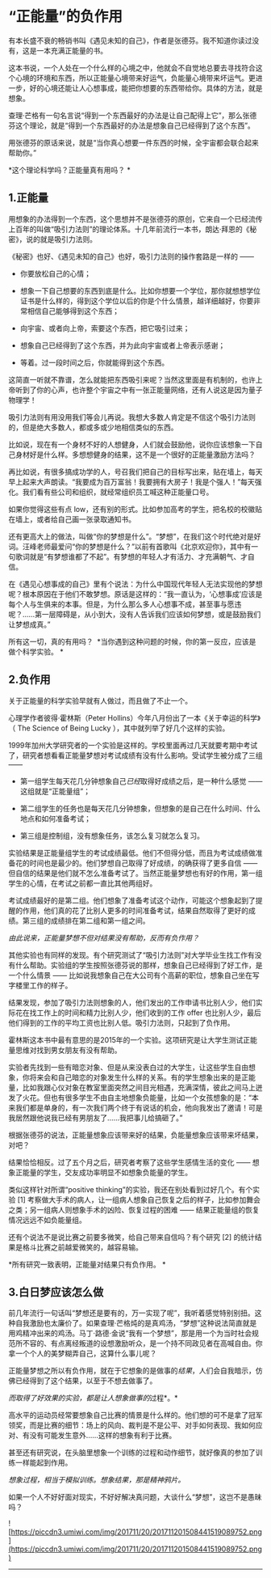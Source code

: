 # “正能量”的负作用

有本长盛不衰的畅销书叫《遇见未知的自己》，作者是张德芬。我不知道你读过没有，这是一本充满正能量的书。

这本书说，一个人处在一个什么样的心境之中，他就会不自觉地总要去寻找符合这个心境的环境和东西，所以正能量心境带来好运气，负能量心境带来坏运气。更进一步，好的心境还能让人心想事成，能把你想要的东西带给你。具体的方法，就是想象。

查理·芒格有一句名言说“得到一个东西最好的办法是让自己配得上它”，那么张德芬这个理论，就是“得到一个东西最好的办法是想象自己已经得到了这个东西”。

用张德芬的原话来说，就是“当你真心想要一件东西的时候，全宇宙都会联合起来帮助你。”

 *这个理论科学吗？正能量真有用吗？ *

## 1.正能量

用想象的办法得到一个东西，这个思想并不是张德芬的原创，它来自一个已经流传上百年的叫做“吸引力法则”的理论体系。十几年前流行一本书，朗达·拜恩的《秘密》，说的就是吸引力法则。

《秘密》也好、《遇见未知的自己》也好，吸引力法则的操作套路是一样的 —— 

* 你要放松自己的心情；

* 想象一下自己想要的东西到底是什么。比如你想要一个学位，那你就想想学位证书是什么样的，得到这个学位以后的你是个什么情景，越详细越好，你要非常相信自己能够得到这个东西；

* 向宇宙、或者向上帝，索要这个东西，把它吸引过来；

* 想象自己已经得到了这个东西，并为此向宇宙或者上帝表示感谢；

* 等着。过一段时间之后，你就能得到这个东西。

这简直一听就不靠谱，怎么就能把东西吸引来呢？当然这里面是有机制的，也许上帝听到了你的心声，也许整个宇宙之中有一张正能量网络，还有人说这是因为量子物理学！

吸引力法则有用没用我们等会儿再说。我想大多数人肯定是不信这个吸引力法则的，但是绝大多数人，都或多或少地相信类似的东西。

比如说，现在有一个身材不好的人想健身，人们就会鼓励他，说你应该想象一下自己身材好是什么样。多想想健身的结果，这不是一个很好的正能量激励方法吗？

再比如说，有很多搞成功学的人，号召我们把自己的目标写出来，贴在墙上，每天早上起来大声朗读。“我要成为百万富翁！我要拥有大房子！我是个强人！”每天强化。我们看有些公司和组织，就经常组织员工喊这种正能量口号。

如果你觉得这些有点 low，还有别的形式。比如参加高考的学生，把名校的校徽贴在墙上，或者给自己画一张录取通知书。

还有更高大上的做法，叫做“你的梦想是什么”。“梦想”，在我们这个时代绝对是好词。汪峰老师最爱问“你的梦想是什么？”以前有首歌叫《北京欢迎你》，其中有一句歌词就是“有梦想谁都了不起”。有梦想的年轻人才有活力、才充满朝气、才自信。

在《遇见心想事成的自己》里有个说法：为什么中国现代年轻人无法实现他的梦想呢？根本原因在于他们不敢梦想。原话是这样的：“我一直认为，‘心想事成’应该是每个人与生俱来的本事。但是，为什么那么多人心想事不成，甚至事与愿违呢？……第一层障碍是，从小到大，没有人告诉我们应该如何梦想，或是鼓励我们让梦想成真。”

所有这一切，真的有用吗？  *当你遇到这种问题的时候，你的第一反应，应该是做个科学实验。 *

## 2.负作用

关于正能量的科学实验早就有人做过，而且做了不止一个。

心理学作者彼得·霍林斯（Peter Hollins）今年八月份出了一本《关于幸运的科学》（ The Science of Being Lucky ），其中就列举了好几个这样的实验。

1999年加州大学研究者的一个实验是这样的。学校里面再过几天就要考期中考试了，研究者想看看正能量梦想对考试成绩有没有什么影响。受试学生被分成了三组 —— 

* 第一组学生每天花几分钟想象自己*已经*取得好成绩之后，是一种什么感觉 —— 这组就是“正能量组”；

* 第二组学生的任务也是每天花几分钟想象，但想象的是自己在什么时间、什么地点和如何准备考试；

* 第三组是控制组，没有想象任务，该怎么复习就怎么复习。

实验结果是正能量组学生的考试成绩最低。他们不但得分低，而且为考试成绩做准备花的时间也是最少的。他们梦想自己取得了好成绩，的确获得了更多自信 —— 但自信的结果是他们就不怎么准备考试了。当然正能量梦想也有好的作用，第一组学生的心情，在考试之前都一直比其他两组好。

考试成绩最好的是第二组。他们想象了准备考试这个动作，可能这个想象起到了提醒的作用，他们真的花了比别人更多的时间准备考试，结果自然取得了更好的成绩。第三组的成绩排在第二组和第一组之间。

 *由此说来，正能量梦想不但对结果没有帮助，反而有负作用？*

其他实验也有同样的发现。有个研究测试了“吸引力法则”对大学毕业生找工作有没有什么帮助。实验组的学生按照张德芬说的那样，想象自己已经得到了好工作，是一个什么情景 —— 比如说我想象自己在大公司有个高薪的职位，想象自己坐在写字楼里工作的样子。

结果发现，参加了吸引力法则想象的人，他们发出的工作申请书比别人少，他们实际花在找工作上的时间和精力比别人少，他们收到的工作 offer 也比别人少，最后他们得到的工作的平均工资也比别人低。吸引力法则，只起到了负作用。

霍林斯这本书中最有意思的是2015年的一个实验。这项研究是让大学生测试正能量思维对找到男女朋友有没有帮助。

实验者先找到一些有暗恋对象、但是从来没表白过的大学生，让这些学生自由想象，你将来会和自己暗恋的对象发生什么样的关系。有的学生想象出来的是正能量，比如我跟心仪对象在教室里面突然之间目光相遇，充满深情，彼此之间马上迸发了火花。但也有很多学生不由自主地想象负能量，比如一个女孩想象的是：“本来我们都是单身的，有一次我们两个终于有说话的机会，他向我发出了邀请！可是我居然跟他说我已经有男朋友了……我把事儿给搞砸了。”

根据张德芬的说法，正能量想象应该带来好的结果，负能量想象应该带来坏结果，对吧？

结果恰恰相反。过了五个月之后，研究者考察了这些学生感情生活的变化 —— 想象正能量的学生，交友成功率明显不如想象负能量的学生。

类似这样针对所谓“positive thinking”的实验，我还在别处看到过好几个。有个实验 [1] 考察做大手术的病人，让一组病人想象自己恢复之后的样子，比如参加舞会之类；另一组病人则想象手术的凶险、恢复过程的困难 —— 结果正能量组的恢复情况远远不如负能量组。

还有个说法不是说比赛之前要多微笑，给自己带来自信吗？有个研究 [2] 的统计结果是格斗比赛之前越爱微笑的，越容易输。

 *所有研究一致表明，正能量对结果只有负作用。 *

## 3.白日梦应该怎么做

前几年流行一句话叫“梦想还是要有的，万一实现了呢”，我听着感觉特别别扭。这种自我激励也太廉价了。如果查理·芒格炖的是真鸡汤，“梦想”这种说法简直就是用鸡精冲出来的鸡汤。马丁·路德·金说“我有一个梦想”，那是用一个为当时社会规范所不容的、有点离经叛道的设想激励听众，是一个持不同政见者在高喊自由。你拿一个个人的美梦糊弄自己，这算什么事儿呢？

正能量梦想之所以有负作用，就在于它想象的是做事的*结果*，人们会自我暗示，仿佛已经得到了这个结果，以至于不想去做事了。

 *而取得了好效果的实验，都是让人想象做事的*过程*。*

高水平的运动员经常要想象自己比赛的情景是什么样的。他们想的可不是拿了冠军领奖，而是比赛的细节：场上的风向、裁判是不是公平、对手如何表现、我如何应对、有没有可能发生意外……这样的想象有利于比赛。

甚至还有研究说，在头脑里想象一个训练的过程和动作细节，就好像真的参加了训练一样能起到作用。

 *想象过程，相当于模拟训练。想象结果，那是精神鸦片。*

如果一个人不好好面对现实，不好好解决真问题，大谈什么“梦想”，这岂不是愚昧吗？ 

![https://piccdn3.umiwi.com/img/201711/20/201711201508441519089752.png](https://piccdn3.umiwi.com/img/201711/20/201711201508441519089752.png)

---
